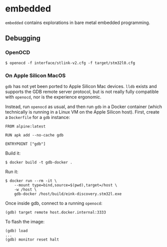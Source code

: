 # embedded

`embedded` contains explorations in bare metal embedded programming.

## Debugging

### OpenOCD

```
$ openocd -f interface/stlink-v2.cfg -f target/stm32l0.cfg
```

### On Apple Silicon MacOS

`gdb` has not yet been ported to Apple Silicon Mac devices. `lldb` exists and supports the GDB remote server protocol, but is not really fully compatible with `openocd`, nor is the experience ergonomic.

Instead, run `openocd` as usual, and then run `gdb` in a Docker container (which technically is running in a Linux VM on the Apple Silicon host). First, create a `Dockerfile` for a `gdb` instance:

```
FROM alpine:latest

RUN apk add --no-cache gdb

ENTRYPOINT ["gdb"]
```

Build it:

```
$ docker build -t gdb-docker .
```

Run it:

```
$ docker run --rm -it \
    --mount type=bind,source=$(pwd),target=/host \
    -w /host \
    gdb-docker /host/build/eink-discovery.stm32l.exe
```

Once inside gdb, connect to a running `openocd`:

```
(gdb) target remote host.docker.internal:3333
```

To flash the image:

```
(gdb) load
...
(gdb) monitor reset halt
```
